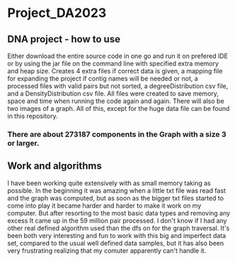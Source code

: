 # Project_DA2023

## DNA project - how to use
Either download the entire source code in one go and run it on prefered IDE or by using the jar file on the command line with specified extra memory and heap size. Creates 4 extra files if correct data is given, a mapping file for expanding the project if contig names will be needed or not, a processed files with valid pairs but not sorted, a degreeDistribution csv file, and a DensityDistribution csv file. All files were created to save memory, space and time when running the code again and again. There will also be two images of a graph. All of this, except for the huge data file can be found in this repository.

### There are about 273187 components in the Graph with a size 3 or larger.

## Work and algorithms
I have been working quite extensively with as small memory taking as possible. In the beginning it was amazing when a little txt file was read fast and the graph was computed, but as soon as the bigger txt files started to come into play it became harder and harder to make it work on my computer. But after resorting to the most basic data types and removing any excess It came up in the 59 million pair processed. I don't know if I had any other real defined algorithm used than the dfs on for the graph traversal. It's been both very interesting and fun to work with this big and imperfect data set, compared to the usual well defined data samples, but it has also been very frustrating realizing that my comuter apparently can't handle it.
